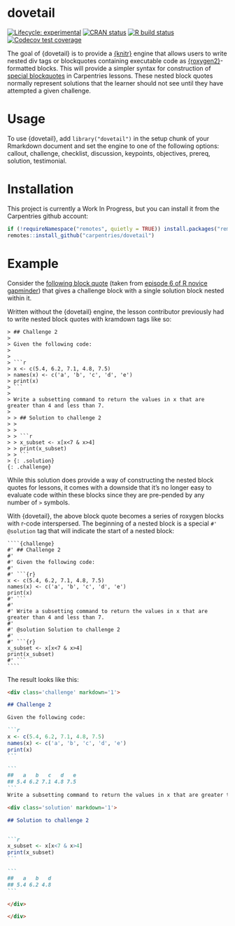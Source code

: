 
<!-- README.md is generated from README.Rmd. Please edit that file -->

# dovetail

<!-- badges: start -->

[![Lifecycle:
experimental](https://img.shields.io/badge/lifecycle-experimental-orange.svg)](https://www.tidyverse.org/lifecycle/#experimental)
[![CRAN
status](https://www.r-pkg.org/badges/version/dovetail)](https://CRAN.R-project.org/package=dovetail)
[![R build
status](https://github.com/carpentries/dovetail/workflows/R-CMD-check/badge.svg)](https://github.com/carpentries/dovetail/actions)
[![Codecov test
coverage](https://codecov.io/gh/carpentries/dovetail/branch/master/graph/badge.svg)](https://codecov.io/gh/carpentries/dovetail?branch=master)
<!-- badges: end -->

The goal of {dovetail} is to provide a
[{knitr}](https://yihui.org/knitr/) engine that allows users to write
nested div tags or blockquotes containing executable code as
[{roxygen2}](https://r-lib.github.io/roxygen2)-formatted blocks. This
will provide a simpler syntax for construction of [special
blockquotes](https://carpentries.github.io/lesson-example/04-formatting/index.html#special-blockquotes)
in Carpentries lessons. These nested block quotes normally represent
solutions that the learner should not see until they have attempted a
given challenge.

# Usage

To use {dovetail}, add `library("dovetail")` in the setup chunk of your
Rmarkdown document and set the engine to one of the following options:
callout, challenge, checklist, discussion, keypoints, objectives,
prereq, solution, testimonial.

# Installation

This project is currently a Work In Progress, but you can install it
from the Carpentries github account:

``` r
if (!requireNamespace("remotes", quietly = TRUE)) install.packages("remotes")
remotes::install_github("carpentries/dovetail")
```

# Example

Consider the [following block
quote](https://github.com/swcarpentry/r-novice-gapminder/blob/708ab907306ea764d2e279bb6048c6d9913523c3/_episodes_rmd/06-data-subsetting.Rmd#L263-L282)
(taken from [episode 6 of R novice
gapminder](http://swcarpentry.github.io/r-novice-gapminder/06-data-subsetting/index.html#challenge-2))
that gives a challenge block with a single solution block nested within
it.

Written without the {dovetail} engine, the lesson contributor previously
had to write nested block quotes with kramdown tags like so:

    > ## Challenge 2
    > 
    > Given the following code:
    > 
    > 
    > ```r
    > x <- c(5.4, 6.2, 7.1, 4.8, 7.5)
    > names(x) <- c('a', 'b', 'c', 'd', 'e')
    > print(x)
    > ```
    > 
    > Write a subsetting command to return the values in x that are greater than 4 and less than 7.
    > 
    > > ## Solution to challenge 2
    > > 
    > > 
    > > ```r
    > > x_subset <- x[x<7 & x>4]
    > > print(x_subset)
    > > ```
    > {: .solution}
    {: .challenge}

While this solution does provide a way of constructing the nested block
quotes for lessons, it comes with a downside that it’s no longer easy to
evaluate code within these blocks since they are pre-pended by any
number of `>` symbols.

With {dovetail}, the above block quote becomes a series of roxygen
blocks with r-code interspersed. The beginning of a nested block is a
special `#' @solution` tag that will indicate the start of a nested
block:

    ````{challenge}
    #' ## Challenge 2
    #' 
    #' Given the following code:
    #'
    #' ```{r}
    x <- c(5.4, 6.2, 7.1, 4.8, 7.5)
    names(x) <- c('a', 'b', 'c', 'd', 'e')
    print(x)
    #' ```
    #'
    #' Write a subsetting command to return the values in x that are greater than 4 and less than 7.
    #'
    #' @solution Solution to challenge 2
    #'
    #' ```{r}
    x_subset <- x[x<7 & x>4]
    print(x_subset)
    #' ```
    ````

The result looks like this:

```` markdown
<div class='challenge' markdown='1'>

## Challenge 2

Given the following code:

```r
x <- c(5.4, 6.2, 7.1, 4.8, 7.5)
names(x) <- c('a', 'b', 'c', 'd', 'e')
print(x)
```

```
##   a   b   c   d   e 
## 5.4 6.2 7.1 4.8 7.5
```
Write a subsetting command to return the values in x that are greater than 4 and less than 7.

<div class='solution' markdown='1'>

## Solution to challenge 2
 

```r
x_subset <- x[x<7 & x>4]
print(x_subset)
```

```
##   a   b   d 
## 5.4 6.2 4.8
```

</div>

</div>
````
